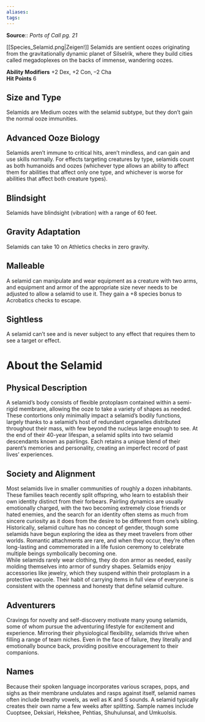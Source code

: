 ```yaml
---
aliases: 
tags: 
---
```

**Source**:: _Ports of Call pg. 21_  

[[Species_Selamid.png|Zeigen!]]
Selamids are sentient oozes originating from the gravitationally dynamic planet of Silselrik, where they build cities called megadoplexes on the backs of immense, wandering oozes.  
  
**Ability Modifiers** +2 Dex, +2 Con, –2 Cha  
**Hit Points** 6

## Size and Type

Selamids are Medium oozes with the selamid subtype, but they don’t gain the normal ooze immunities.  

## Advanced Ooze Biology

Selamids aren’t immune to critical hits, aren’t mindless, and can gain and use skills normally. For effects targeting creatures by type, selamids count as both humanoids and oozes (whichever type allows an ability to affect them for abilities that affect only one type, and whichever is worse for abilities that affect both creature types).  

## Blindsight

Selamids have blindsight (vibration) with a range of 60 feet.  

## Gravity Adaptation

Selamids can take 10 on Athletics checks in zero gravity.  

## Malleable

A selamid can manipulate and wear equipment as a creature with two arms, and equipment and armor of the appropriate size never needs to be adjusted to allow a selamid to use it. They gain a +8 species bonus to Acrobatics checks to escape.  

## Sightless

A selamid can’t see and is never subject to any effect that requires them to see a target or effect.

# About the Selamid

## Physical Description

A selamid’s body consists of flexible protoplasm contained within a semi-rigid membrane, allowing the ooze to take a variety of shapes as needed. These contortions only minimally impact a selamid’s bodily functions, largely thanks to a selamid’s host of redundant organelles distributed throughout their mass, with few beyond the nucleus large enough to see. At the end of their 40-year lifespan, a selamid splits into two selamid descendants known as pairlings. Each retains a unique blend of their parent’s memories and personality, creating an imperfect record of past lives’ experiences.  

## Society and Alignment

Most selamids live in smaller communities of roughly a dozen inhabitants. These families teach recently split offspring, who learn to establish their own identity distinct from their forbears. Pairling dynamics are usually emotionally charged, with the two becoming extremely close friends or hated enemies, and the search for an identity often stems as much from sincere curiosity as it does from the desire to be different from one’s sibling.  
Historically, selamid culture has no concept of gender, though some selamids have begun exploring the idea as they meet travelers from other worlds. Romantic attachments are rare, and when they occur, they’re often long-lasting and commemorated in a life fusion ceremony to celebrate multiple beings symbolically becoming one.  
While selamids rarely wear clothing, they do don armor as needed, easily molding themselves into armor of sundry shapes. Selamids enjoy accessories like jewelry, which they suspend within their protoplasm in a protective vacuole. Their habit of carrying items in full view of everyone is consistent with the openness and honesty that define selamid culture.  

## Adventurers

Cravings for novelty and self-discovery motivate many young selamids, some of whom pursue the adventuring lifestyle for excitement and experience. Mirroring their physiological flexibility, selamids thrive when filling a range of team niches. Even in the face of failure, they literally and emotionally bounce back, providing positive encouragement to their companions.  

## Names

Because their spoken language incorporates various scrapes, pops, and sighs as their membrane undulates and rasps against itself, selamid names often include breathy vowels, as well as K and S sounds. A selamid typically creates their own name a few weeks after splitting. Sample names include Cuoptsee, Deksiari, Hekshee, Pehtias, Shuhulunsal, and Umkuolsis.
